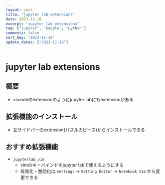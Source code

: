 ```yaml
---
layout: post
title: "jupyter lab extensions"
date: 2023-11-18
excerpt: "jupyter lab extensions"
tag: ["jupyter", "kaggle", "python"]
comments: false
sort_key: "2023-11-18"
update_dates: ["2023-11-18"]
---
```


# jupyter lab extensions

## 概要
 - vscodeのextensionのようにjupyter labにもextensionがある

## 拡張機能のインストール
 - 左サイドバーのextension(パズルのピース)からインストールできる

## おすすめ拡張機能
 - `jupyterlab_vim`
   - vimのキーバインドをjupyter labで使えるようにする
   - 有効化・無効化は `Settings` -> `Setting Editor` -> `Notebook Vim` から変更できる
